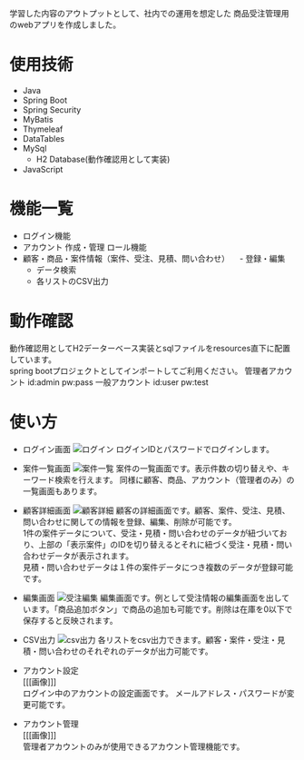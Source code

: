 学習した内容のアウトプットとして、社内での運用を想定した
商品受注管理用のwebアプリを作成しました。

# 使用技術
- Java
- Spring Boot
- Spring Security
- MyBatis
- Thymeleaf
- DataTables
- MySql
  - H2 Database(動作確認用として実装)
- JavaScript

# 機能一覧
- ログイン機能
- アカウント
  作成・管理
  ロール機能
- 顧客・商品・案件情報（案件、受注、見積、問い合わせ）
　- 登録・編集
  - データ検索
  - 各リストのCSV出力

# 動作確認
動作確認用としてH2データーベース実装とsqlファイルをresources直下に配置しています。  
spring bootプロジェクトとしてインポートしてご利用ください。
管理者アカウント
id:admin pw:pass
一般アカウント
id:user pw:test

# 使い方
- ログイン画面 
 ![ログイン](https://github.com/user-attachments/assets/ff6dd574-f291-4a75-9751-18de2434816a)
ログインIDとパスワードでログインします。
- 案件一覧画面
![案件一覧](https://github.com/user-attachments/assets/c4161873-ee1b-406b-84d5-ba5e2e3b6ae0)
案件の一覧画面です。表示件数の切り替えや、キーワード検索を行えます。 同様に顧客、商品、アカウント（管理者のみ）の一覧画面もあります。
- 顧客詳細画面
![顧客詳細](https://github.com/user-attachments/assets/77a7e366-afe0-4c7d-a443-2da5b1c1997c)
顧客の詳細画面です。顧客、案件、受注、見積、問い合わせに関しての情報を登録、編集、削除が可能です。  
1件の案件データについて、受注・見積・問い合わせのデータが紐づいており、上部の「表示案件」のIDを切り替えるとそれに紐づく受注・見積・問い合わせデータが表示されます。  
見積・問い合わせデータは１件の案件データにつき複数のデータが登録可能です。
- 編集画面
![受注編集](https://github.com/user-attachments/assets/b1e6017c-cd1c-4287-96a4-4f568c6d4a15)
編集画面です。例として受注情報の編集画面を出しています。「商品追加ボタン」で商品の追加も可能です。削除は在庫を0以下で保存すると反映されます。
- CSV出力
![csv出力](https://github.com/user-attachments/assets/4e19acd3-5b4a-4c00-b6ee-0c3b64b7502a) 
各リストをcsv出力できます。顧客・案件・受注・見積・問い合わせのそれぞれのデータが出力可能です。

- アカウント設定  
[[[画像]]]  
ログイン中のアカウントの設定画面です。
メールアドレス・パスワードが変更可能です。
- アカウント管理  
[[[画像]]]  
管理者アカウントのみが使用できるアカウント管理機能です。
